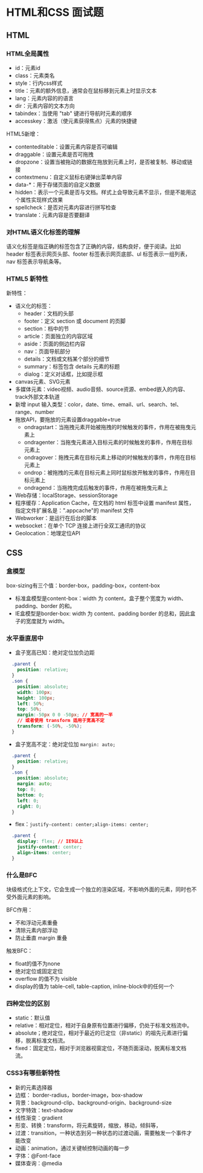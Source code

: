 # HTML和CSS 面试题

## HTML

### HTML全局属性

+ id：元素id
+ class：元素类名
+ style：行内css样式
+ title：元素的额外信息，通常会在鼠标移到元素上时显示文本
+ lang：元素内容的的语言
+ dir：元素内容的文本方向
+ tabindex：当使用 "tab" 键进行导航时元素的顺序
+ accesskey：激活（使元素获得焦点）元素的快捷键

HTML5新增：

+ contenteditable：设置元素内容是否可编辑
+ draggable：设置元素是否可拖拽
+ dropzone：设置当被拖动的数据在拖放到元素上时，是否被复制、移动或链接
+ contextmenu：自定义鼠标右键弹出菜单内容
+ data-*：用于存储页面的自定义数据
+ hidden：表示一个元素是否与文档。样式上会导致元素不显示，但是不能用这个属性实现样式效果
+ spellcheck：是否对元素内容进行拼写检查
+ translate：元素内容是否要翻译

### 对HTML语义化标签的理解

语义化标签是指正确的标签包含了正确的内容，结构良好，便于阅读。比如 header 标签表示网页头部、footer 标签表示网页底部、ul 标签表示一组列表，nav 标签表示导航条等。

### HTML5 新特性

新特性：

+ 语义化的标签：
  + header：文档的头部
  + footer：定义 section 或 document 的页脚
  + section：档中的节
  + article：页面独立的内容区域
  + aside：页面的侧边栏内容
  + nav：页面导航部分
  + details：文档或文档某个部分的细节
  + summary：标签包含 details 元素的标题
  + dialog：定义对话框，比如提示框
+ canvas元素、SVG元素
+ 多媒体元素：video视频、audio音频、source资源、embed嵌入的内容、track外部文本轨道
+ 新增 input 输入类型：color，date、time、email、url、search、tel、range、number
+ 拖放API，要拖放的元素设置draggable=true
  + ondragstart：当拖拽元素开始被拖拽的时候触发的事件，作用在被拖曳元素上
  + ondragenter：当拖曳元素进入目标元素的时候触发的事件，作用在目标元素上
  + ondragover：拖拽元素在目标元素上移动的时候触发的事件，作用在目标元素上
  + ondrop：被拖拽的元素在目标元素上同时鼠标放开触发的事件，作用在目标元素上
  + ondragend：当拖拽完成后触发的事件，作用在被拖曳元素上
+ Web存储：localStorage、sessionStorage
+ 程序缓存：Application Cache，在文档的 html 标签中设置 manifest 属性，指定文件扩展名是：".appcache"的 manifest 文件
+ Webworker：是运行在后台的脚本
+ websocket：在单个 TCP 连接上进行全双工通讯的协议
+ Geolocation：地理定位API

## CSS

### 盒模型

box-sizing有三个值：border-box，padding-box，content-box

+ 标准盒模型是content-box：width 为 content，盒子整个宽度为 width、padding、border 的和。
+ IE盒模型是border-box: width 为 content、padding border 的总和，因此盒子的宽度就为 width。

### 水平垂直居中

+ 盒子宽高已知：绝对定位加负边距

```css
  .parent {
    position: relative;
  }
  .son {
    position: absolute;
    width: 100px;
    height: 100px;
    left: 50%;
    top: 50%;
    margin:-50px 0 0 -50px; // 宽高的一半
    // 或者使用 transform 适用于宽高不定
    transform: (-50%, -50%);
  }
```

+ 盒子宽高不定：绝对定位加 `margin: auto;`

```css
  .parent {
    position: relative;
  }
  .son {
    position: absolute;
    margin: auto;
    top: 0;
    bottom: 0;
    left: 0;
    right: 0;
  }
```

+ flex：`justify-content: center;align-items: center;`

```css
  .parent {
    display: flex; // IE9以上
    justify-content: center;
    align-items: center;
  }
```

### 什么是BFC

块级格式化上下文，它会生成一个独立的渲染区域，不影响外面的元素，同时也不受外面元素的影响。

BFC作用：

+ 不和浮动元素重叠
+ 清除元素内部浮动
+ 防止垂直 margin 重叠

触发BFC：

+ float的值不为none
+ 绝对定位或固定定位
+ overflow 的值不为 visible
+ display的值为 table-cell, table-caption, inline-block中的任何一个

### 四种定位的区别

+ static：默认值
+ relative：相对定位，相对于自身原有位置进行偏移，仍处于标准文档流中。
+ absolute；绝对定位，相对于最近的已定位（非static）的祖先元素进行偏移，脱离标准文档流。
+ fixed：固定定位，相对于浏览器视窗定位，不随页面滚动，脱离标准文档流。

### CSS3有哪些新特性

+ 新的元素选择器
+ 边框： border-radius，border-image，box-shadow
+ 背景：background-clip、background-origin、background-size
+ 文字特效：text-shadow
+ 线性渐变：gradient
+ 形变、转换：transform，将元素旋转，缩放，移动，倾斜等，
+ 过渡：transition，一种状态到另一种状态的过渡动画，需要触发一个事件才能改变
+ 动画：animation，通过关键帧控制动画的每一步
+ 字体：@Font-face
+ 媒体查询：@media
